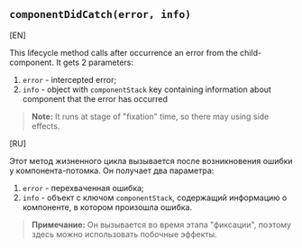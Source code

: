 ## `componentDidCatch(error, info)`

[EN]

This lifecycle method calls after occurrence an error from the child-component. It gets 2 parameters:

1. `error` - intercepted error;
2. `info` - object with `componentStack` key containing information about component that the error has occurred

>**Note:** It runs at stage of "fixation" time, so there may using side effects.

[RU]

Этот метод жизненного цикла вызывается после возникновения ошибки у компонента-потомка. Он получает два параметра:

1. `error` - перехваченная ошибка;
2. `info` - объект с ключом `componentStack`, содержащий информацию о компоненте, в котором произошла ошибка.

>**Примечание:** Он вызывается во время этапа "фиксации", поэтому здесь можно использовать побочные эффекты.